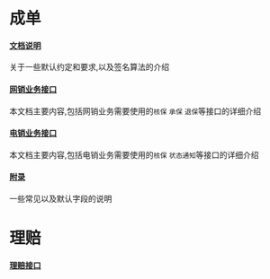 # 成单

#### [文档说明](文档说明)

关于一些默认约定和要求,以及签名算法的介绍

#### [网销业务接口](网销业务接口)

本文档主要内容,包括网销业务需要使用的`核保` `承保` `退保`等接口的详细介绍

#### [电销业务接口](电销业务接口)

本文档主要内容,包括电销业务需要使用的`核保` `状态通知`等接口的详细介绍

#### [附录](附录)

一些常见以及默认字段的说明

# 理赔
#### [理赔接口](理赔接口)
